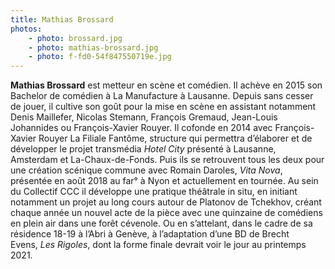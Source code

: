 ```yaml
---
title: Mathias Brossard
photos:
    - photo: brossard.jpg
    - photo: mathias-brossard.jpg
    - photo: f-fd0-54f847550719e.jpg
---
```


**Mathias Brossard** est metteur en scène et comédien. Il achève en 2015 son Bachelor de comédien à La Manufacture à Lausanne. Depuis sans cesser de jouer, il cultive son goût pour la mise en scène en assistant notamment Denis Maillefer, Nicolas Stemann, François Gremaud, Jean-Louis Johannides ou François-Xavier Rouyer. Il cofonde en 2014 avec François-Xavier Rouyer La Filiale Fantôme, structure qui permettra d’élaborer et de développer le projet transmédia *Hotel City* présenté à Lausanne, Amsterdam et La-Chaux-de-Fonds. Puis ils se retrouvent tous les deux pour une création scénique commune avec Romain Daroles, *Vita Nova*, présentée en août 2018 au far° à Nyon et actuellement en tournée. Au sein du Collectif CCC il développe une pratique théâtrale in situ, en initiant notamment un projet au long cours autour de Platonov de Tchekhov, créant chaque année un nouvel acte de la pièce avec une quinzaine de comédiens en plein air dans une forêt cévenole. Ou en s’attelant, dans le cadre de sa résidence 18-19 à l’Abri à Genève, à l’adaptation d’une BD de Brecht Evens, *Les Rigoles*, dont la forme finale devrait voir le jour au printemps 2021.
